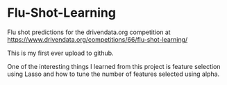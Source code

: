 # Flu-Shot-Learning
Flu shot predictions for the drivendata.org competition at https://www.drivendata.org/competitions/66/flu-shot-learning/


This is my first ever upload to github.

One of the interesting things I learned from this project is feature selection using Lasso and how to tune the number of features selected using alpha.
